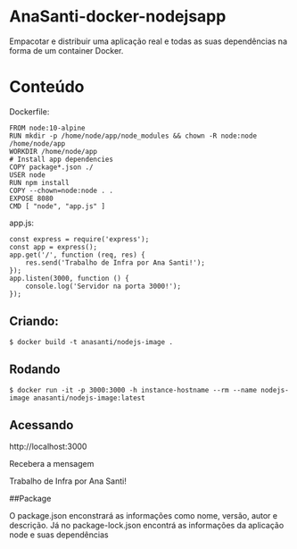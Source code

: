 # AnaSanti-docker-nodejsapp

Empacotar e distribuir uma aplicação real e todas as suas dependências na forma de um container Docker.

# Conteúdo

Dockerfile:

```
FROM node:10-alpine
RUN mkdir -p /home/node/app/node_modules && chown -R node:node /home/node/app
WORKDIR /home/node/app
# Install app dependencies
COPY package*.json ./
USER node
RUN npm install
COPY --chown=node:node . .
EXPOSE 8080
CMD [ "node", "app.js" ]
```

app.js:

```
const express = require('express');
const app = express();
app.get('/', function (req, res) {
    res.send('Trabalho de Infra por Ana Santi!');
});
app.listen(3000, function () {
    console.log('Servidor na porta 3000!');
}); 
```


## Criando:

```
$ docker build -t anasanti/nodejs-image .
```

## Rodando

```
$ docker run -it -p 3000:3000 -h instance-hostname --rm --name nodejs-image anasanti/nodejs-image:latest
```

## Acessando

http://localhost:3000

Recebera a mensagem

Trabalho de Infra por Ana Santi!

##Package

O package.json enconstrará as informações como nome, versão, autor e descrição.
Já no package-lock.json encontrá as informações da aplicação node e suas dependências

